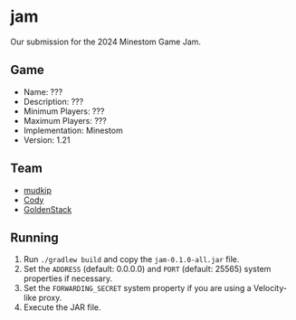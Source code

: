 # jam
Our submission for the 2024 Minestom Game Jam.

## Game
- Name: ???
- Description: ???
- Minimum Players: ???
- Maximum Players: ???
- Implementation: Minestom
- Version: 1.21

## Team
- [mudkip](https://github.com/mudkipdev)
- [Cody](https://github.com/cody-quinn)
- [GoldenStack](https://github.com/GoldenStack)

## Running
1. Run `./gradlew build` and copy the `jam-0.1.0-all.jar` file.
2. Set the `ADDRESS` (default: 0.0.0.0) and `PORT` (default: 25565) system properties if necessary.
3. Set the `FORWARDING_SECRET` system property if you are using a Velocity-like proxy.
4. Execute the JAR file.
